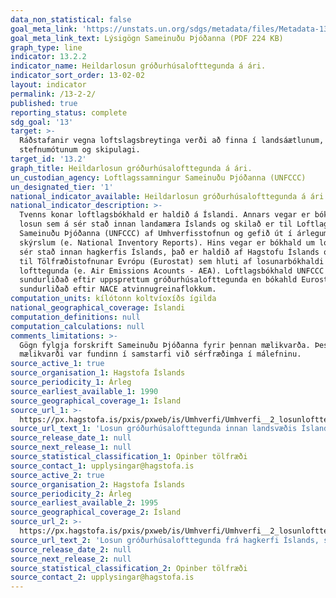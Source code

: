 ```yaml
---
data_non_statistical: false
goal_meta_link: 'https://unstats.un.org/sdgs/metadata/files/Metadata-13-02-02.pdf'
goal_meta_link_text: Lýsigögn Sameinuðu Þjóðanna (PDF 224 KB)
graph_type: line
indicator: 13.2.2
indicator_name: Heildarlosun gróðurhúsalofttegunda á ári.
indicator_sort_order: 13-02-02
layout: indicator
permalink: /13-2-2/
published: true
reporting_status: complete
sdg_goal: '13'
target: >-
  Ráðstafanir vegna loftslagsbreytinga verði að finna í landsáætlunum,
  stefnumótunum og skipulagi.
target_id: '13.2'
graph_title: Heildarlosun gróðurhúsalofttegunda á ári.
un_custodian_agency: Loftlagssamningur Sameinuðu Þjóðanna (UNFCCC)
un_designated_tier: '1'
national_indicator_available: Heildarlosun gróðurhúsalofttegunda á ári.
national_indicator_description: >-
  Tvenns konar loftlagsbókhald er haldið á Íslandi. Annars vegar er bókhald um
  losun sem á sér stað innan landamæra Íslands og skilað er til Loftlagssamnings
  Sameinuðu Þjóðanna (UNFCCC) af Umhverfisstofnun og gefið út í árlegum NIR
  skýrslum (e. National Inventory Reports). Hins vegar er bókhald um losun sem á
  sér stað innan hagkerfis Íslands, það er haldið af Hagstofu Íslands og skilað
  til Tölfræðistofnunar Evrópu (Eurostat) sem hluti af losunarbókhaldi
  lofttegunda (e. Air Emissions Acounts - AEA). Loftlagsbókhald UNFCCC er
  sundurliðað eftir uppsprettum gróðurhúsalofttegunda en bókahld Eurostat er
  sundurliðað eftir NACE atvinnugreinaflokkum.
computation_units: kílótonn koltvíoxíðs ígilda
national_geographical_coverage: Íslandi
computation_definitions: null
computation_calculations: null
comments_limitations: >-
  Gögn fylgja forskrift Sameinuðu Þjóðanna fyrir þennan mælikvarða. Þessi
  mælikvarði var fundinn í samstarfi við sérfræðinga í málefninu.
source_active_1: true
source_organisation_1: Hagstofa Íslands
source_periodicity_1: Árleg
source_earliest_available_1: 1990
source_geographical_coverage_1: Ísland
source_url_1: >-
  https://px.hagstofa.is/pxis/pxweb/is/Umhverfi/Umhverfi__2_losunlofttegunda__1_losunlofttegunda_nir/UMH31107.px
source_url_text_1: 'Losun gróðurhúsalofttegunda innan landsvæðis Íslands, í CO2 ígildum'
source_release_date_1: null
source_next_release_1: null
source_statistical_classification_1: Opinber tölfræði
source_contact_1: upplysingar@hagstofa.is
source_active_2: true
source_organisation_2: Hagstofa Íslands
source_periodicity_2: Árleg
source_earliest_available_2: 1995
source_geographical_coverage_2: Ísland
source_url_2: >-
  https://px.hagstofa.is/pxis/pxweb/is/Umhverfi/Umhverfi__2_losunlofttegunda__2_losunlofttegunda_aea/UMH31110.px
source_url_text_2: 'Losun gróðurhúsalofttegunda frá hagkerfi Íslands, samantekt'
source_release_date_2: null
source_next_release_2: null
source_statistical_classification_2: Opinber tölfræði
source_contact_2: upplysingar@hagstofa.is
---
```

